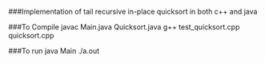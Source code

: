 ###Implementation of tail recursive in-place quicksort in both c++ and java

###To Compile
	javac Main.java Quicksort.java
	g++ test_quicksort.cpp quicksort.cpp

###To run
	java Main
	./a.out